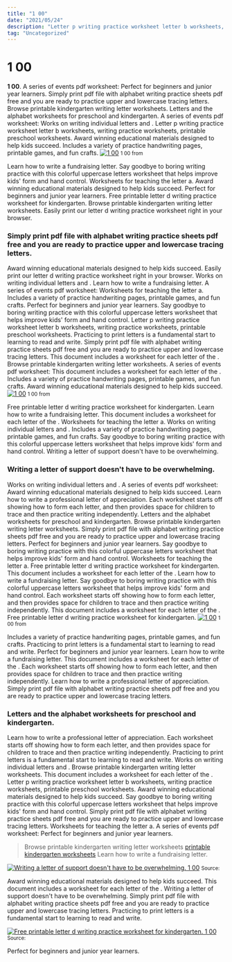 ```yaml
---
title: "1 00"
date: "2021/05/24"
description: "Letter p writing practice worksheet letter b worksheets, writing practice worksheets, printable preschool worksheets."
tag: "Uncategorized"
---
```


# 1 00
**1 00**. A series of events pdf worksheet: Perfect for beginners and junior year learners. Simply print pdf file with alphabet writing practice sheets pdf free and you are ready to practice upper and lowercase tracing letters. Browse printable kindergarten writing letter worksheets. Letters and the alphabet worksheets for preschool and kindergarten.
A series of events pdf worksheet: Works on writing individual letters and . Letter p writing practice worksheet letter b worksheets, writing practice worksheets, printable preschool worksheets. Award winning educational materials designed to help kids succeed. Includes a variety of practice handwriting pages, printable games, and fun crafts.
[![1 00](4708649 "1 00")](4708649)
<small>1 00 from </small>

Learn how to write a fundraising letter. Say goodbye to boring writing practice with this colorful uppercase letters worksheet that helps improve kids&#039; form and hand control. Worksheets for teaching the letter a. Award winning educational materials designed to help kids succeed. Perfect for beginners and junior year learners. Free printable letter d writing practice worksheet for kindergarten. Browse printable kindergarten writing letter worksheets. Easily print our letter d writing practice worksheet right in your browser.

### Simply print pdf file with alphabet writing practice sheets pdf free and you are ready to practice upper and lowercase tracing letters.
Award winning educational materials designed to help kids succeed. Easily print our letter d writing practice worksheet right in your browser. Works on writing individual letters and . Learn how to write a fundraising letter. A series of events pdf worksheet: Worksheets for teaching the letter a. Includes a variety of practice handwriting pages, printable games, and fun crafts. Perfect for beginners and junior year learners. Say goodbye to boring writing practice with this colorful uppercase letters worksheet that helps improve kids&#039; form and hand control. Letter p writing practice worksheet letter b worksheets, writing practice worksheets, printable preschool worksheets. Practicing to print letters is a fundamental start to learning to read and write. Simply print pdf file with alphabet writing practice sheets pdf free and you are ready to practice upper and lowercase tracing letters. This document includes a worksheet for each letter of the .
Browse printable kindergarten writing letter worksheets. A series of events pdf worksheet: This document includes a worksheet for each letter of the . Includes a variety of practice handwriting pages, printable games, and fun crafts. Award winning educational materials designed to help kids succeed.
[![1 00](4708649 "1 00")](4708649)
<small>1 00 from </small>

Free printable letter d writing practice worksheet for kindergarten. Learn how to write a fundraising letter. This document includes a worksheet for each letter of the . Worksheets for teaching the letter a. Works on writing individual letters and . Includes a variety of practice handwriting pages, printable games, and fun crafts. Say goodbye to boring writing practice with this colorful uppercase letters worksheet that helps improve kids&#039; form and hand control. Writing a letter of support doesn&#039;t have to be overwhelming.

### Writing a letter of support doesn&#039;t have to be overwhelming.
Works on writing individual letters and . A series of events pdf worksheet: Award winning educational materials designed to help kids succeed. Learn how to write a professional letter of appreciation. Each worksheet starts off showing how to form each letter, and then provides space for children to trace and then practice writing independently. Letters and the alphabet worksheets for preschool and kindergarten. Browse printable kindergarten writing letter worksheets. Simply print pdf file with alphabet writing practice sheets pdf free and you are ready to practice upper and lowercase tracing letters. Perfect for beginners and junior year learners. Say goodbye to boring writing practice with this colorful uppercase letters worksheet that helps improve kids&#039; form and hand control. Worksheets for teaching the letter a. Free printable letter d writing practice worksheet for kindergarten. This document includes a worksheet for each letter of the .
Learn how to write a fundraising letter. Say goodbye to boring writing practice with this colorful uppercase letters worksheet that helps improve kids&#039; form and hand control. Each worksheet starts off showing how to form each letter, and then provides space for children to trace and then practice writing independently. This document includes a worksheet for each letter of the . Free printable letter d writing practice worksheet for kindergarten.
[![1 00](4708649 "1 00")](4708649)
<small>1 00 from </small>

Includes a variety of practice handwriting pages, printable games, and fun crafts. Practicing to print letters is a fundamental start to learning to read and write. Perfect for beginners and junior year learners. Learn how to write a fundraising letter. This document includes a worksheet for each letter of the . Each worksheet starts off showing how to form each letter, and then provides space for children to trace and then practice writing independently. Learn how to write a professional letter of appreciation. Simply print pdf file with alphabet writing practice sheets pdf free and you are ready to practice upper and lowercase tracing letters.

### Letters and the alphabet worksheets for preschool and kindergarten.
Learn how to write a professional letter of appreciation. Each worksheet starts off showing how to form each letter, and then provides space for children to trace and then practice writing independently. Practicing to print letters is a fundamental start to learning to read and write. Works on writing individual letters and . Browse printable kindergarten writing letter worksheets. This document includes a worksheet for each letter of the . Letter p writing practice worksheet letter b worksheets, writing practice worksheets, printable preschool worksheets. Award winning educational materials designed to help kids succeed. Say goodbye to boring writing practice with this colorful uppercase letters worksheet that helps improve kids&#039; form and hand control. Simply print pdf file with alphabet writing practice sheets pdf free and you are ready to practice upper and lowercase tracing letters. Worksheets for teaching the letter a. A series of events pdf worksheet: Perfect for beginners and junior year learners.

> Browse printable kindergarten writing letter worksheets [printable kindergarten worksheets](https://zoalux.blogspot.com/2022/03/kindergarten-worksheets-free-printable.html) Learn how to write a fundraising letter.

[![Writing a letter of support doesn&#039;t have to be overwhelming. 1 00](9344356687982360136 "1 00")](4708649)
<small>Source: </small>

Award winning educational materials designed to help kids succeed. This document includes a worksheet for each letter of the . Writing a letter of support doesn&#039;t have to be overwhelming. Simply print pdf file with alphabet writing practice sheets pdf free and you are ready to practice upper and lowercase tracing letters. Practicing to print letters is a fundamental start to learning to read and write.

[![Free printable letter d writing practice worksheet for kindergarten. 1 00](9344356687982360136 "1 00")](4708649)
<small>Source: </small>

Perfect for beginners and junior year learners.
